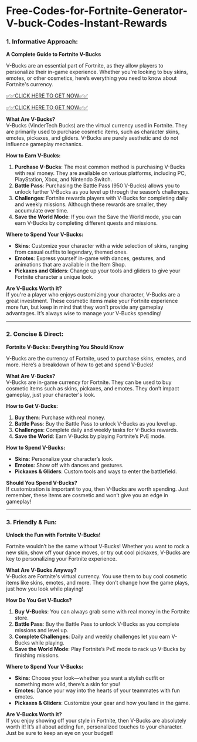 # Free-Codes-for-Fortnite-Generator-V-buck-Codes-Instant-Rewards



### **1. Informative Approach:**

**A Complete Guide to Fortnite V-Bucks**

V-Bucks are an essential part of Fortnite, as they allow players to personalize their in-game experience. Whether you're looking to buy skins, emotes, or other cosmetics, here’s everything you need to know about Fortnite's currency.

[✅✅CLICK HERE TO GET NOW✅✅](https://shorturl.at/Gghbk)

[✅✅CLICK HERE TO GET NOW✅✅](https://shorturl.at/Gghbk)


**What Are V-Bucks?**  
V-Bucks (VinderTech Bucks) are the virtual currency used in Fortnite. They are primarily used to purchase cosmetic items, such as character skins, emotes, pickaxes, and gliders. V-Bucks are purely aesthetic and do not influence gameplay mechanics.

**How to Earn V-Bucks:**

1. **Purchase V-Bucks**: The most common method is purchasing V-Bucks with real money. They are available on various platforms, including PC, PlayStation, Xbox, and Nintendo Switch.
2. **Battle Pass**: Purchasing the Battle Pass (950 V-Bucks) allows you to unlock further V-Bucks as you level up through the season’s challenges.
3. **Challenges**: Fortnite rewards players with V-Bucks for completing daily and weekly missions. Although these rewards are smaller, they accumulate over time.
4. **Save the World Mode**: If you own the Save the World mode, you can earn V-Bucks by completing different quests and missions.

**Where to Spend Your V-Bucks:**

- **Skins**: Customize your character with a wide selection of skins, ranging from casual outfits to legendary, themed ones.
- **Emotes**: Express yourself in-game with dances, gestures, and animations that are available in the Item Shop.
- **Pickaxes and Gliders**: Change up your tools and gliders to give your Fortnite character a unique look.

**Are V-Bucks Worth It?**  
If you're a player who enjoys customizing your character, V-Bucks are a great investment. These cosmetic items make your Fortnite experience more fun, but keep in mind that they won’t provide any gameplay advantages. It’s always wise to manage your V-Bucks spending!

---

### **2. Concise & Direct:**

**Fortnite V-Bucks: Everything You Should Know**

V-Bucks are the currency of Fortnite, used to purchase skins, emotes, and more. Here’s a breakdown of how to get and spend V-Bucks!

**What Are V-Bucks?**  
V-Bucks are in-game currency for Fortnite. They can be used to buy cosmetic items such as skins, pickaxes, and emotes. They don’t impact gameplay, just your character's look.

**How to Get V-Bucks:**

1. **Buy them**: Purchase with real money.
2. **Battle Pass**: Buy the Battle Pass to unlock V-Bucks as you level up.
3. **Challenges**: Complete daily and weekly tasks for V-Bucks rewards.
4. **Save the World**: Earn V-Bucks by playing Fortnite’s PvE mode.

**How to Spend V-Bucks:**

- **Skins**: Personalize your character’s look.
- **Emotes**: Show off with dances and gestures.
- **Pickaxes & Gliders**: Custom tools and ways to enter the battlefield.

**Should You Spend V-Bucks?**  
If customization is important to you, then V-Bucks are worth spending. Just remember, these items are cosmetic and won’t give you an edge in gameplay!

---

### **3. Friendly & Fun:**

**Unlock the Fun with Fortnite V-Bucks!**

Fortnite wouldn’t be the same without V-Bucks! Whether you want to rock a new skin, show off your dance moves, or try out cool pickaxes, V-Bucks are key to personalizing your Fortnite experience.

**What Are V-Bucks Anyway?**  
V-Bucks are Fortnite's virtual currency. You use them to buy cool cosmetic items like skins, emotes, and more. They don’t change how the game plays, just how you look while playing!

**How Do You Get V-Bucks?**

1. **Buy V-Bucks**: You can always grab some with real money in the Fortnite store.
2. **Battle Pass**: Buy the Battle Pass to unlock V-Bucks as you complete missions and level up.
3. **Complete Challenges**: Daily and weekly challenges let you earn V-Bucks while playing.
4. **Save the World Mode**: Play Fortnite’s PvE mode to rack up V-Bucks by finishing missions.

**Where to Spend Your V-Bucks:**

- **Skins**: Choose your look—whether you want a stylish outfit or something more wild, there’s a skin for you!
- **Emotes**: Dance your way into the hearts of your teammates with fun emotes.
- **Pickaxes & Gliders**: Customize your gear and how you land in the game.

**Are V-Bucks Worth It?**  
If you enjoy showing off your style in Fortnite, then V-Bucks are absolutely worth it! It’s all about adding fun, personalized touches to your character. Just be sure to keep an eye on your budget!
